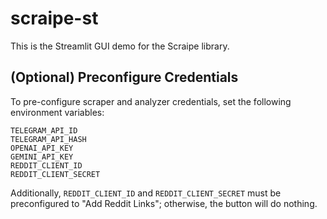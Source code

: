 # scraipe-st

This is the Streamlit GUI demo for the Scraipe library.

## (Optional) Preconfigure Credentials
To pre-configure scraper and analyzer credentials, set the following environment variables:

```
TELEGRAM_API_ID
TELEGRAM_API_HASH
OPENAI_API_KEY
GEMINI_API_KEY
REDDIT_CLIENT_ID
REDDIT_CLIENT_SECRET
```

Additionally, `REDDIT_CLIENT_ID` and `REDDIT_CLIENT_SECRET` must be preconfigured to "Add Reddit Links"; otherwise, the button will do nothing.